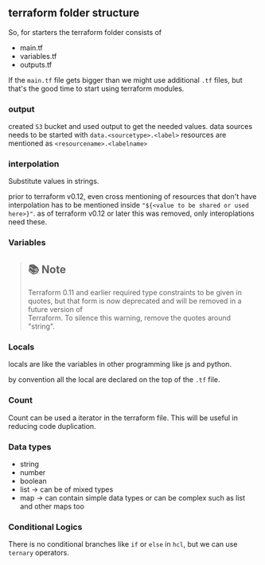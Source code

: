 ## terraform folder structure

So, for starters the terraform folder consists of

- main.tf
- variables.tf
- outputs.tf

If the `main.tf` file gets bigger than we might use additional `.tf` files, but that's the good time to start using
terraform modules.

### output

created `S3` bucket and used output to get the needed values.
data sources needs to be started with `data.<sourcetype>.<label>`
resources are mentioned as `<resourcename>.<labelname>`

### interpolation

Substitute values in strings.

prior to terraform v0.12, even cross mentioning of resources that don't have interpolation has to be mentioned inside `"${<value to be shared or used here>}"`.
as of terraform v0.12 or later this was removed, only interoplations need these.

### Variables

> ## 📚 Note
>
> Terraform 0.11 and earlier required type constraints to be given in quotes,
> but that form is now deprecated and will be removed in a future version of  
> Terraform. To silence this warning, remove the quotes around "string".

### Locals

locals are like the variables in other programming like js and python.

by convention all the local are declared on the top of the `.tf` file.

### Count

Count can be used a iterator in the terraform file.
This will be useful in reducing code duplication.

### Data types

- string
- number
- boolean
- list -> can be of mixed types
- map -> can contain simple data types or can be complex such as list and other maps too

### Conditional Logics 

There is no conditional branches like `if` or `else` in `hcl`, but we can use `ternary` operators.
